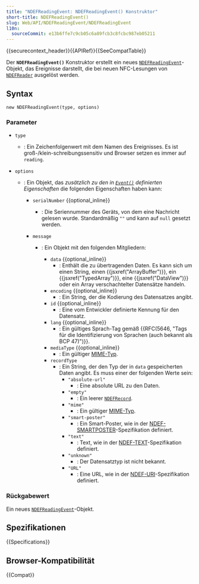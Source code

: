 ```yaml
---
title: "NDEFReadingEvent: NDEFReadingEvent() Konstruktor"
short-title: NDEFReadingEvent()
slug: Web/API/NDEFReadingEvent/NDEFReadingEvent
l10n:
  sourceCommit: e13b6ffe7c9cb05c6a89fcb3c8fcbc987eb05211
---
```


{{securecontext_header}}{{APIRef}}{{SeeCompatTable}}

Der **`NDEFReadingEvent()`** Konstruktor erstellt ein neues [`NDEFReadingEvent`](/de/docs/Web/API/NDEFReadingEvent)-Objekt, das Ereignisse darstellt, die bei neuen NFC-Lesungen von [`NDEFReader`](/de/docs/Web/API/NDEFReader) ausgelöst werden.

## Syntax

```js-nolint
new NDEFReadingEvent(type, options)
```

### Parameter

- `type`
  - : Ein Zeichenfolgenwert mit dem Namen des Ereignisses.
    Es ist groß-/klein-schreibungssensitiv und Browser setzen es immer auf `reading`.
- `options`

  - : Ein Objekt, das _zusätzlich zu den in [`Event()`](/de/docs/Web/API/Event/Event) definierten Eigenschaften_ die folgenden Eigenschaften haben kann:

    - `serialNumber` {{optional_inline}}
      - : Die Seriennummer des Geräts, von dem eine Nachricht gelesen wurde. Standardmäßig `""` und kann auf `null` gesetzt werden.
    - `message`

      - : Ein Objekt mit den folgenden Mitgliedern:

        - `data` {{optional_inline}}
          - : Enthält die zu übertragenden Daten. Es kann sich um einen String, einen {{jsxref("ArrayBuffer")}}, ein {{jsxref("TypedArray")}}, eine {{jsxref("DataView")}} oder ein Array verschachtelter Datensätze handeln.
        - `encoding` {{optional_inline}}
          - : Ein String, der die Kodierung des Datensatzes angibt.
        - `id` {{optional_inline}}
          - : Eine vom Entwickler definierte Kennung für den Datensatz.
        - `lang` {{optional_inline}}
          - : Ein gültiges Sprach-Tag gemäß {{RFC(5646, "Tags für die Identifizierung von Sprachen (auch bekannt als BCP 47)")}}.
        - `mediaType` {{optional_inline}}
          - : Ein gültiger [MIME-Typ](/de/docs/Web/HTTP/Guides/MIME_types).
        - `recordType`
          - : Ein String, der den Typ der in `data` gespeicherten Daten angibt. Es muss einer der folgenden Werte sein:
            - `"absolute-url"`
              - : Eine absolute URL zu den Daten.
            - `"empty"`
              - : Ein leerer [`NDEFRecord`](/de/docs/Web/API/NDEFRecord).
            - `"mime"`
              - : Ein gültiger [MIME-Typ](/de/docs/Web/HTTP/Guides/MIME_types).
            - `"smart-poster"`
              - : Ein Smart-Poster, wie in der [NDEF-SMARTPOSTER](https://w3c.github.io/web-nfc/#bib-ndef-smartposter)-Spezifikation definiert.
            - `"text"`
              - : Text, wie in der [NDEF-TEXT](https://w3c.github.io/web-nfc/#bib-ndef-text)-Spezifikation definiert.
            - `"unknown"`
              - : Der Datensatztyp ist nicht bekannt.
            - `"URL"`
              - : Eine URL, wie in der [NDEF-URI](https://w3c.github.io/web-nfc/#bib-ndef-uri)-Spezifikation definiert.

### Rückgabewert

Ein neues [`NDEFReadingEvent`](/de/docs/Web/API/NDEFReadingEvent)-Objekt.

## Spezifikationen

{{Specifications}}

## Browser-Kompatibilität

{{Compat}}
